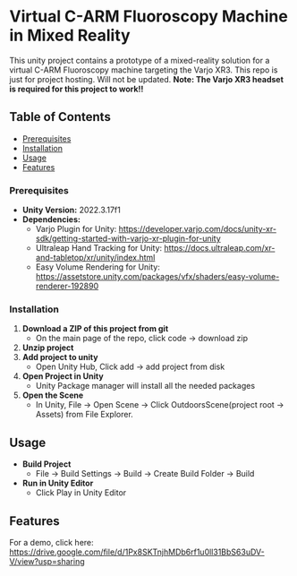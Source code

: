 # Virtual C-ARM Fluoroscopy Machine in Mixed Reality



This unity project contains a prototype of a mixed-reality solution for a virtual C-ARM Fluoroscopy machine targeting the Varjo XR3. 
This repo is just for project hosting. Will not be updated. 
**Note: The Varjo XR3 headset is required for this project to work!!**

## Table of Contents
- [Prerequisites](#prerequisites)
- [Installation](#installation)
- [Usage](#usage)
- [Features](#features)

### Prerequisites

- **Unity Version:** 2022.3.17f1
- **Dependencies:**
  -  Varjo Plugin for Unity: https://developer.varjo.com/docs/unity-xr-sdk/getting-started-with-varjo-xr-plugin-for-unity
  -  Ultraleap Hand Tracking for Unity: https://docs.ultraleap.com/xr-and-tabletop/xr/unity/index.html
  -  Easy Volume Rendering for Unity: https://assetstore.unity.com/packages/vfx/shaders/easy-volume-renderer-192890

### Installation
1. **Download a ZIP of this project from git**
    - On the main page of the repo, click code -> download zip
2. **Unzip project**
3. **Add project to unity**
    - Open Unity Hub, Click add -> add project from disk
4. **Open Project in Unity**
    - Unity Package manager will install all the needed packages
5. **Open the Scene**
    - In Unity, File -> Open Scene -> Click OutdoorsScene(project root -> Assets) from File Explorer.


## Usage
- **Build Project**
  - File -> Build Settings -> Build -> Create Build Folder -> Build
- **Run in Unity Editor**
  - Click Play in Unity Editor

## Features
For a demo, click here: https://drive.google.com/file/d/1Px8SKTnjhMDb6rf1u0ll31BbS63uDV-V/view?usp=sharing





